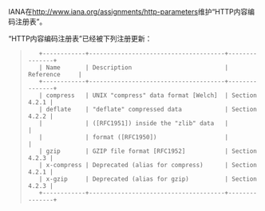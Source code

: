 IANA在<http://www.iana.org/assignments/http-parameters>维护“HTTP内容编码注册表”。

“HTTP内容编码注册表”已经被下列注册更新：

> ```
>    +------------+--------------------------------------+---------------+
>    | Name       | Description                          | Reference     |
>    +------------+--------------------------------------+---------------+
>    | compress   | UNIX "compress" data format [Welch]  | Section 4.2.1 |
>    | deflate    | "deflate" compressed data            | Section 4.2.2 |
>    |            | ([RFC1951]) inside the "zlib" data   |               |
>    |            | format ([RFC1950])                   |               |
>    | gzip       | GZIP file format [RFC1952]           | Section 4.2.3 |
>    | x-compress | Deprecated (alias for compress)      | Section 4.2.1 |
>    | x-gzip     | Deprecated (alias for gzip)          | Section 4.2.3 |
>    +------------+--------------------------------------+---------------+
>
> ```
